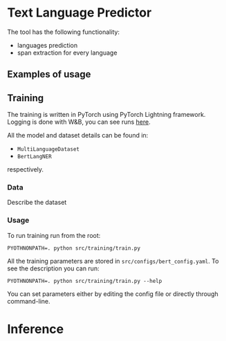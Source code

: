 # Text Language Predictor

The tool has the following functionality:
* languages prediction
* span extraction for every language

## Examples of usage

## Training
The training is written in PyTorch using PyTorch Lightning framework. Logging is done with 
W&B, you can see runs [here](https://wandb.ai/falca/text-lang-predictor?workspace=user-falca).

All the model and dataset details can be found in:
* `MultiLanguageDataset`
* `BertLangNER`

respectively.

### Data
Describe the dataset

### Usage

To run training run from the root:
```
PYOTHNONPATH=. python src/training/train.py
```

All the training parameters are stored in `src/configs/bert_config.yaml`. To see the description
 you can run:
```
PYOTHNONPATH=. python src/training/train.py --help
```
You can set parameters either by editing the config file or directly through command-line.

# Inference
